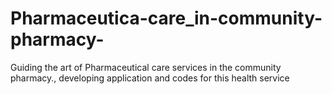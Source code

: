 # Pharmaceutica-care_in-community-pharmacy-
Guiding the art of Pharmaceutical care services in the community pharmacy., developing application and codes for this health service
